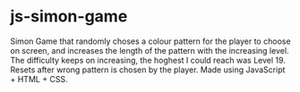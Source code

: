 # js-simon-game
Simon Game that randomly choses a colour pattern for the player to choose on screen, and increases the length of the pattern with the increasing level. The difficulty keeps on increasing, the hoghest I could reach was Level 19. Resets after wrong pattern is chosen by the player. Made using JavaScript + HTML + CSS.
